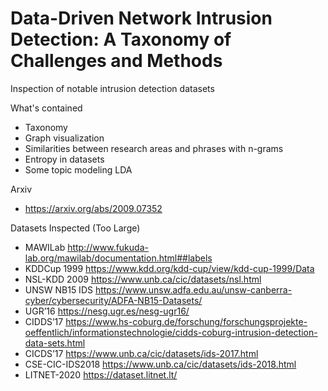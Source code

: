 # Data-Driven Network Intrusion Detection: A Taxonomy of Challenges and Methods
Inspection of notable intrusion detection datasets

What's contained
- Taxonomy
- Graph visualization
- Similarities between research areas and phrases with n-grams
- Entropy in datasets
- Some topic modeling LDA

Arxiv
- https://arxiv.org/abs/2009.07352

Datasets Inspected (Too Large)
- MAWILab http://www.fukuda-lab.org/mawilab/documentation.html##labels
- KDDCup 1999  https://www.kdd.org/kdd-cup/view/kdd-cup-1999/Data
- NSL-KDD 2009 https://www.unb.ca/cic/datasets/nsl.html
- UNSW NB15 IDS https://www.unsw.adfa.edu.au/unsw-canberra-cyber/cybersecurity/ADFA-NB15-Datasets/
- UGR’16 https://nesg.ugr.es/nesg-ugr16/
- CIDDS’17 https://www.hs-coburg.de/forschung/forschungsprojekte-oeffentlich/informationstechnologie/cidds-coburg-intrusion-detection-data-sets.html
- CICDS’17 https://www.unb.ca/cic/datasets/ids-2017.html
- CSE-CIC-IDS2018 https://www.unb.ca/cic/datasets/ids-2018.html
- LITNET-2020 https://dataset.litnet.lt/
